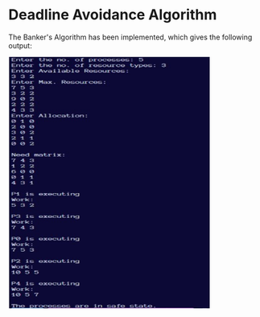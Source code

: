 # Deadline Avoidance Algorithm

The Banker's Algorithm has been implemented, which gives the following output:

<img align="center" alt="Coding" width="400" height="500" src="https://github.com/adi666-png/System-Software-Labs/blob/main/assets/ba.jpg">
